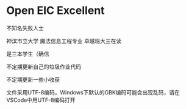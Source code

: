 # Open EIC Excellent

不知名失败人士

神滨市立大学 魔法信息工程专业 卓越班大三在读

是三本学生（确信

不定期更新自己的垃圾作业代码

不定期更新一些小收获

文件采用UTF-8编码，Windows下默认的GBK编码可能会出现乱码，请在VSCode中用UTF-8编码打开
